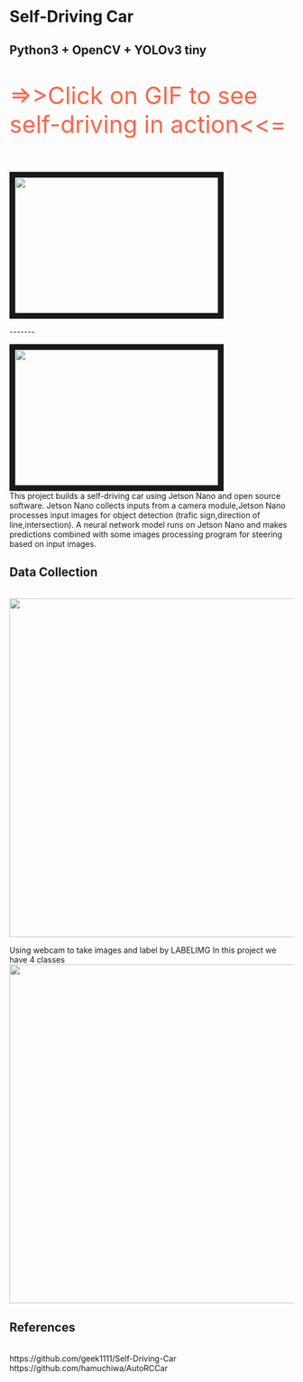 # Self-Driving Car
## Python3 + OpenCV + YOLOv3 tiny

<p style="color:Tomato;font-size:300%;">=>>Click on GIF to see self-driving in action<<=</p>
</br>
<a href="https://www.youtube.com/watch?v=FiEcJnCTDOk
" target="_blank"><img src="https://photos.google.com/photo/AF1QipPM5PY0hiTsXCRzXeqRa27Hh0g-Xci3fhzly-r7" width="360" height="240" border="10" /></a>
</br>
<p>-------</p>
<a href="https://www.youtube.com/watch?v=FiEcJnCTDOk
" target="_blank"><img src="https://photos.google.com/photo/AF1QipPh1lD_PNxJ3zEKxt-tLVsfbWeQ-6ZodPxR5vV_" width="360" height="240" border="10" /></a>
</br>
This project builds a self-driving car using Jetson Nano and open source software. Jetson Nano collects inputs from a camera module,Jetson Nano processes input images for object detection (trafic sign,direction of line,intersection). A neural network model runs on Jetson Nano and makes predictions combined with some images processing program for steering based on input images. 

## Data Collection
</br>
<img src="https://photos.google.com/photo/AF1QipNpU7HrbKbF_lsZe6IdTPUAyt6adH3LJuXotE7m" width="600">

Using webcam to take images and label by LABELIMG
In this project we have 4 classes
</br>
<img src="https://photos.google.com/photo/AF1QipPszbrPUBGaNnBDRzECTxHOiWM0d6UUhhUkl_g7" width="600">
</br>
## References
</br>
https://github.com/geek1111/Self-Driving-Car</br>
https://github.com/hamuchiwa/AutoRCCar